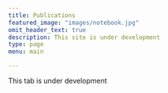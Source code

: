 ```yaml
---
title: Publications
featured_image: "images/notebook.jpg"
omit_header_text: true
description: This site is under development
type: page
menu: main

---
```

This tab is under development
